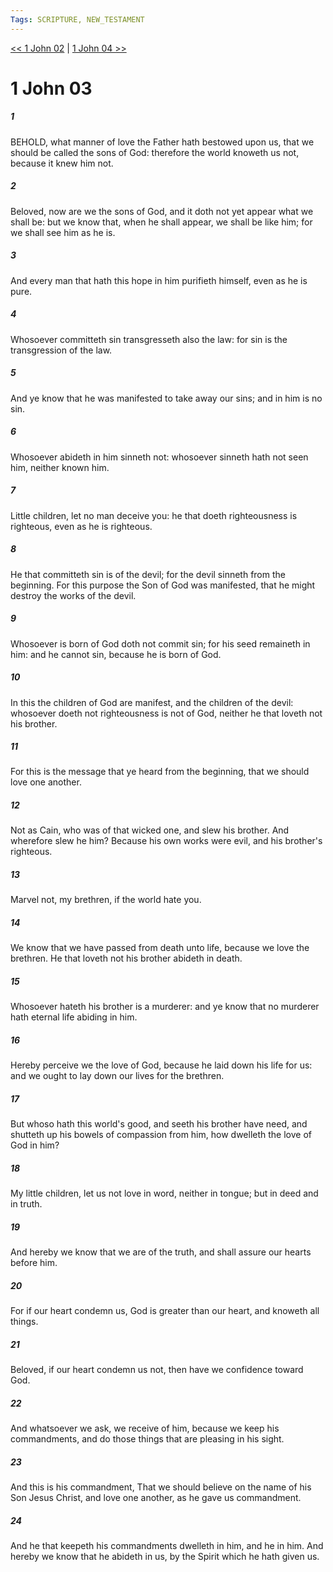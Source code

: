 ```yaml
---
Tags: SCRIPTURE, NEW_TESTAMENT
---
```


[<< 1 John 02](NEW_TESTAMENT/23_1_John/1_John_02.md) | [1 John 04 >>](NEW_TESTAMENT/23_1_John/1_John_04.md)

# 1 John 03

##### 1
 BEHOLD, what manner of love the Father hath bestowed upon us, that we should be called the sons of God: therefore the world knoweth us not, because it knew him not.
##### 2
 Beloved, now are we the sons of God, and it doth not yet appear what we shall be: but we know that, when he shall appear, we shall be like him; for we shall see him as he is.
##### 3
 And every man that hath this hope in him purifieth himself, even as he is pure.
##### 4
 Whosoever committeth sin transgresseth also the law: for sin is the transgression of the law.
##### 5
 And ye know that he was manifested to take away our sins; and in him is no sin.
##### 6
 Whosoever abideth in him sinneth not: whosoever sinneth hath not seen him, neither known him.
##### 7
 Little children, let no man deceive you: he that doeth righteousness is righteous, even as he is righteous.
##### 8
 He that committeth sin is of the devil; for the devil sinneth from the beginning. For this purpose the Son of God was manifested, that he might destroy the works of the devil.
##### 9
 Whosoever is born of God doth not commit sin; for his seed remaineth in him: and he cannot sin, because he is born of God.
##### 10
 In this the children of God are manifest, and the children of the devil: whosoever doeth not righteousness is not of God, neither he that loveth not his brother.
##### 11
 For this is the message that ye heard from the beginning, that we should love one another.
##### 12
 Not as Cain, who was of that wicked one, and slew his brother. And wherefore slew he him? Because his own works were evil, and his brother's righteous.
##### 13
 Marvel not, my brethren, if the world hate you.
##### 14
 We know that we have passed from death unto life, because we love the brethren. He that loveth not his brother abideth in death.
##### 15
 Whosoever hateth his brother is a murderer: and ye know that no murderer hath eternal life abiding in him.
##### 16
 Hereby perceive we the love of God, because he laid down his life for us: and we ought to lay down our lives for the brethren.
##### 17
 But whoso hath this world's good, and seeth his brother have need, and shutteth up his bowels of compassion from him, how dwelleth the love of God in him?
##### 18
 My little children, let us not love in word, neither in tongue; but in deed and in truth.
##### 19
 And hereby we know that we are of the truth, and shall assure our hearts before him.
##### 20
 For if our heart condemn us, God is greater than our heart, and knoweth all things.
##### 21
 Beloved, if our heart condemn us not, then have we confidence toward God.
##### 22
 And whatsoever we ask, we receive of him, because we keep his commandments, and do those things that are pleasing in his sight.
##### 23
 And this is his commandment, That we should believe on the name of his Son Jesus Christ, and love one another, as he gave us commandment.
##### 24
 And he that keepeth his commandments dwelleth in him, and he in him. And hereby we know that he abideth in us, by the Spirit which he hath given us.

